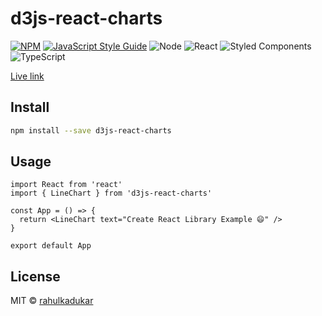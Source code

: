 # d3js-react-charts

[![NPM](https://img.shields.io/npm/v/d3js-react-charts.svg)](https://www.npmjs.com/package/d3js-react-charts)
[![JavaScript Style Guide](https://img.shields.io/badge/code_style-standard-brightgreen.svg)](https://standardjs.com)
![Node](https://img.shields.io/badge/node-v12.18.3-yellow)
![React](https://img.shields.io/badge/react-v16.9.0-blue)
![Styled Components](https://img.shields.io/badge/styled--components-v4.4.1-orange)
![TypeScript](https://img.shields.io/badge/typescript-v3.7.5-blue)

[Live link](https://rahulkadukar.github.io/d3js-react-charts/)

## Install

```bash
npm install --save d3js-react-charts
```

## Usage

```tsx
import React from 'react'
import { LineChart } from 'd3js-react-charts'

const App = () => {
  return <LineChart text="Create React Library Example 😄" />
}

export default App
```

## License

MIT © [rahulkadukar](https://github.com/rahulkadukar)
